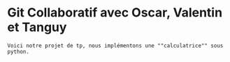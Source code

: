 # Git Collaboratif avec Oscar, Valentin et Tanguy

```
Voici notre projet de tp, nous implémentons une ""calculatrice"" sous python.
```

